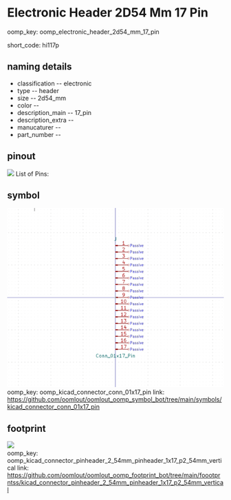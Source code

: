# Electronic Header 2D54 Mm 17 Pin
oomp_key: oomp_electronic_header_2d54_mm_17_pin  

short_code: hi117p
## naming details
* classification -- electronic
* type -- header
* size -- 2d54_mm
* color -- 
* description_main -- 17_pin
* description_extra -- 
* manucaturer -- 
* part_number -- 
## pinout
![](working_pinout_600.png)
List of Pins:

## symbol

![](symbol/0/working/working_600.png)  
oomp_key: oomp_kicad_connector_conn_01x17_pin
link: https://github.com/oomlout/oomlout_oomp_symbol_bot/tree/main/symbols/kicad_connector_conn_01x17_pin


## footprint

![](footprint/0/working/working_600.png)  
oomp_key: oomp_kicad_connector_pinheader_2_54mm_pinheader_1x17_p2_54mm_vertical
link: https://github.com/oomlout/oomlout_oomp_footprint_bot/tree/main/foootprntss/kicad_connector_pinheader_2_54mm_pinheader_1x17_p2_54mm_vertical
